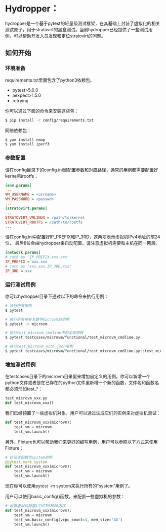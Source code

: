 # Hydropper：
hydropper是一个基于pytest的轻量级测试框架，在其基础上封装了虚拟化的相关测试原子，用于stratovirt的黑盒测试。当前hydropper已经提供了一些测试用例，可以帮助开发人员发现和定位stratovirt的问题。

## 如何开始


### 环境准备
requirements.txt里面包含了python3依赖包。

- pytest>5.0.0
- aexpect>1.5.0
- retrying

你可以通过下面的命令来安装这些包：
```sh
$ pip install -r config/requirements.txt
```

网络依赖包：
```sh
$ yum install nmap
$ yum install iperf3
```

### 参数配置
请在config目录下的config.ini里配置参数和对应路径，通常的用例都需要配置好kernel和rootfs：
```ini
[env.params]
...
VM_USERNAME = <usrname>
VM_PASSWORD = <passwd>
...
[stratovirt.params]
...
STRATOVIRT_VMLINUX = /path/to/kernel
STRATOVIRT_ROOTFS = /path/to/rootfs
...
```

请在config.ini中配置好IP_PREFIX和IP_3RD，这两项表示虚拟机IPv4地址的前24位，
最后8位会由hydropper来自动配置。请注意虚拟机需要和主机在同一网段。
```ini
[network.params]
# such as 'IP_PREFIX.xxx.xxx'
IP_PREFIX = xxx.xxx
# such as 'xxx.xxx.IP_3RD.xxx'
IP_3RD = xxx
```

### 运行测试用例
你可以hydropper目录下通过以下的命令来执行用例：
```sh
# 执行所有用例
$ pytest

# 执行所有带有关键字microvm的用例
$ pytest -k microvm

# 执行test_microvm_cmdline中的全部用例
$ pytest testcases/microvm/functional/test_microvm_cmdline.py

# 执行test_microvm_with_json用例
$ pytest testcases/microvm/functional/test_microvm_cmdline.py::test_microvm_with_json
```

### 增加测试用例
在testcases目录下的microvm目录里来增加自定义的用例。你可以新增一个python文件或者是在已存在的python文件里新增一个新的函数，文件名和函数名都必须形如test_*：
```python
test_microvm_xxx.py
def test_microvm_xxx()
```

我们已经预置了一些虚拟机对象，用户可以通过生成它们的实例来对虚拟机测试：
```python
def test_microvm_xxx(microvm):
    test_vm = microvm
    test_vm.launch()
```

另外，Fixture也可以帮助我们来更好的编写用例，用户可以参照以下方式来使用Fixture：
```python
# 标记该函数为system用例
@pytest.mark.system
def test_microvm_xxx(microvm):
    test_vm = microvm
    test_vm.launch()
```

现在你可以使用pytest -m system来执行所有的“system”用例了。

用户可以使用basic_config()函数，来配置一些虚拟机的参数：
```python
# 设置虚拟机配置4个VCPU和4G内存
def test_microvm_xxx(microvm):
    test_vm = microvm
    test_vm.basic_config(vcpu_count=4, mem_size='4G')
    test_vm.launch()
```